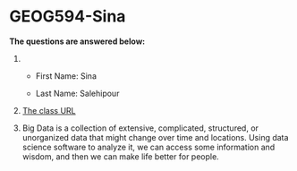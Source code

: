 # GEOG594-Sina

**The questions are answered below:**

1.  - First Name: Sina

    - Last Name: Salehipour

2. [The class URL]()

3. Big Data is a collection of extensive, complicated, structured, or unorganized data that might change over time and locations. Using data science software to analyze it, we can access some information and wisdom, and then we can make life better for people.
